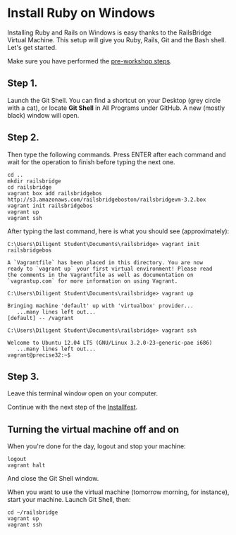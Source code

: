 # Install Ruby on Windows

Installing Ruby and Rails on Windows is easy thanks to the RailsBridge Virtual Machine. 
This setup will give you Ruby, Rails, Git and the Bash shell. Let's get started.

Make sure you have performed the [pre-workshop steps](/pre_workshop).

## Step 1.

Launch the Git Shell. You can find a shortcut on your Desktop (grey circle with a cat), 
or locate **Git Shell** in All Programs under GitHub. A new (mostly black) window will open. 

## Step 2.

Then type the following commands. Press ENTER after each command and wait for the operation to finish
before typing the next one.

```text
cd ..
mkdir railsbridge
cd railsbridge
vagrant box add railsbridgebos http://s3.amazonaws.com/railsbridgeboston/railsbridgevm-3.2.box
vagrant init railsbridgebos
vagrant up
vagrant ssh
```

After typing the last command, here is what you should see (approximately):

```text
C:\Users\Diligent Student\Documents\railsbridge> vagrant init railsbridgebos

A `Vagrantfile` has been placed in this directory. You are now
ready to `vagrant up` your first virtual environment! Please read
the comments in the Vagrantfile as well as documentation on
`vagrantup.com` for more information on using Vagrant.
```

```text
C:\Users\Diligent Student\Documents\railsbridge> vagrant up

Bringing machine 'default' up with 'virtualbox' provider...
   ...many lines left out...
[default] -- /vagrant
```

```text
C:\Users\Diligent Student\Documents\railsbridge> vagrant ssh

Welcome to Ubuntu 12.04 LTS (GNU/Linux 3.2.0-23-generic-pae i686)
   ...many lines left out...
vagrant@precise32:~$ 
```

## Step 3.

Leave this terminal window open on your computer.

Continue with the next step of the [Installfest](/installfest).

## Turning the virtual machine off and on

When you're done for the day, logout and stop your machine:

```text
logout
vagrant halt
```

And close the Git Shell window.

When you want to use the virtual machine (tomorrow morning, for instance),
start your machine. Launch Git Shell, then:

```text
cd ~/railsbridge
vagrant up
vagrant ssh
```
